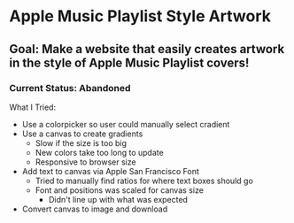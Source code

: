 
# Apple Music Playlist Style Artwork
## Goal: Make a website that easily creates artwork in the style of Apple Music Playlist covers!

### Current Status: Abandoned


What I Tried:
* Use a colorpicker so user could manually select cradient
* Use a canvas to create gradients 
  * Slow if the size is too big
  * New colors take too long to update
  * Responsive to browser size
* Add text to canvas via Apple San Francisco Font
  * Tried to manually find ratios for where text boxes should go 
  * Font and positions was scaled for canvas size
    * Didn't line up with what was expected
* Convert canvas to image and download
